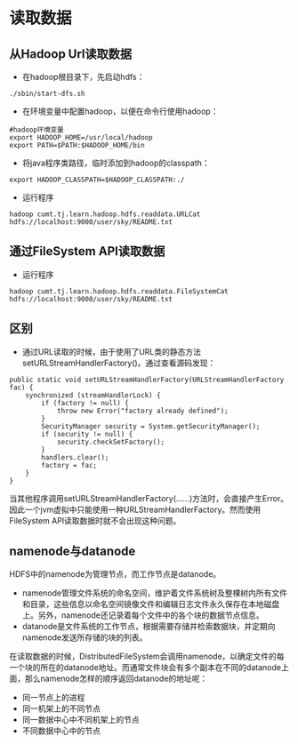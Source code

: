# 读取数据

## 从Hadoop Url读取数据


* 在hadoop根目录下，先启动hdfs：

```
./sbin/start-dfs.sh
```

* 在环境变量中配置hadoop，以便在命令行使用hadoop：

```
#hadoop环境变量
export HADOOP_HOME=/usr/local/hadoop
export PATH=$PATH:$HADOOP_HOME/bin
```

* 将java程序类路径，临时添加到hadoop的classpath：

```
export HADOOP_CLASSPATH=$HADOOP_CLASSPATH:./
```

* 运行程序

```
hadoop cumt.tj.learn.hadoop.hdfs.readdata.URLCat hdfs://localhost:9000/user/sky/README.txt
```

## 通过FileSystem API读取数据


* 运行程序

```
hadoop cumt.tj.learn.hadoop.hdfs.readdata.FileSystemCat hdfs://localhost:9000/user/sky/README.txt
```

## 区别

* 通过URL读取的时候，由于使用了URL类的静态方法setURLStreamHandlerFactory()。通过查看源码发现：
```
public static void setURLStreamHandlerFactory(URLStreamHandlerFactory fac) {
	synchronized (streamHandlerLock) {
		if (factory != null) {
			throw new Error("factory already defined");
		}
		SecurityManager security = System.getSecurityManager();
		if (security != null) {
			security.checkSetFactory();
		}
		handlers.clear();
		factory = fac;
	}
}
```
当其他程序调用setURLStreamHandlerFactory(……)方法时，会直接产生Error。因此一个jvm虚拟中只能使用一种URLStreamHandlerFactory。然而使用FileSystem API读取数据时就不会出现这种问题。

## namenode与datanode

HDFS中的namenode为管理节点，而工作节点是datanode。

* namenode管理文件系统的命名空间，维护着文件系统树及整棵树内所有文件和目录，这些信息以命名空间镜像文件和编辑日志文件永久保存在本地磁盘上。另外，namenode还记录着每个文件中的各个块的数据节点信息。
* datanode是文件系统的工作节点，根据需要存储并检索数据块，并定期向namenode发送所存储的块的列表。

在读取数据的时候，DistributedFileSystem会调用namenode，以确定文件的每一个块的所在的datanode地址。而通常文件块会有多个副本在不同的datanode上面，那么namenode怎样的顺序返回datanode的地址呢：

* 同一节点上的进程
* 同一机架上的不同节点
* 同一数据中心中不同机架上的节点
* 不同数据中心中的节点
